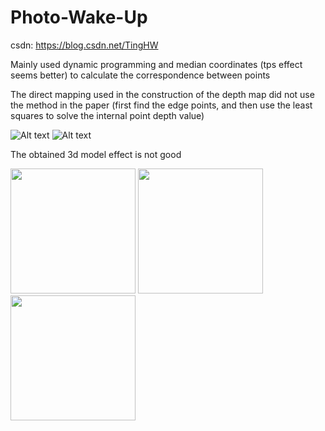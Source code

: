 # Photo-Wake-Up
csdn: https://blog.csdn.net/TingHW

Mainly used dynamic programming and median coordinates (tps effect seems better) to calculate the correspondence between points

The direct mapping used in the construction of the depth map did not use the method in the paper (first find the edge points, and then use the least squares to solve the internal point depth value)

![Alt text](/photo/duiy1.jpg)
![Alt text](/photo/duiy2.jpg)

The obtained 3d model effect is not good

<img src="/photo/xiaog.jpg" width="200">

<img src="/photo/xiaog2.jpg" width="200">

<img src="/photo/xiaog3.jpg" width="200">
